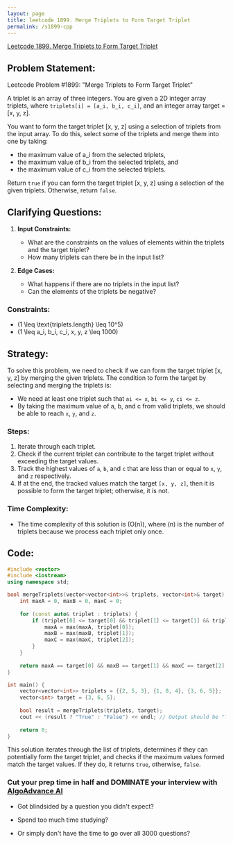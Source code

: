 ```yaml
---
layout: page
title: leetcode 1899. Merge Triplets to Form Target Triplet
permalink: /s1899-cpp
---
```

[Leetcode 1899. Merge Triplets to Form Target Triplet](https://algoadvance.github.io/algoadvance/l1899)
## Problem Statement:

Leetcode Problem #1899: "Merge Triplets to Form Target Triplet"

A triplet is an array of three integers. You are given a 2D integer array triplets, where `triplets[i] = [a_i, b_i, c_i]`, and an integer array target = [x, y, z].

You want to form the target triplet [x, y, z] using a selection of triplets from the input array. To do this, select some of the triplets and merge them into one by taking:

- the maximum value of a_i from the selected triplets,
- the maximum value of b_i from the selected triplets, and
- the maximum value of c_i from the selected triplets.

Return `true` if you can form the target triplet [x, y, z] using a selection of the given triplets. Otherwise, return `false`.

## Clarifying Questions:

1. **Input Constraints:**
   - What are the constraints on the values of elements within the triplets and the target triplet?
   - How many triplets can there be in the input list? 

2. **Edge Cases:**
   - What happens if there are no triplets in the input list?
   - Can the elements of the triplets be negative?

### Constraints:
- \(1 \leq \text{triplets.length} \leq 10^5\)
- \(1 \leq a_i, b_i, c_i, x, y, z \leq 1000\)

## Strategy:

To solve this problem, we need to check if we can form the target triplet [x, y, z] by merging the given triplets. The condition to form the target by selecting and merging the triplets is:
- We need at least one triplet such that `ai <= x`, `bi <= y`, `ci <= z`.
- By taking the maximum value of a, b, and c from valid triplets, we should be able to reach `x`, `y`, and `z`.

### Steps:
1. Iterate through each triplet.
2. Check if the current triplet can contribute to the target triplet without exceeding the target values.
3. Track the highest values of `a`, `b`, and `c` that are less than or equal to `x`, `y`, and `z` respectively.
4. If at the end, the tracked values match the target `[x, y, z]`, then it is possible to form the target triplet; otherwise, it is not.

### Time Complexity:
- The time complexity of this solution is \(O(n)\), where \(n\) is the number of triplets because we process each triplet only once.

## Code:

```cpp
#include <vector>
#include <iostream>
using namespace std;

bool mergeTriplets(vector<vector<int>>& triplets, vector<int>& target) {
    int maxA = 0, maxB = 0, maxC = 0;
    
    for (const auto& triplet : triplets) {
        if (triplet[0] <= target[0] && triplet[1] <= target[1] && triplet[2] <= target[2]) {
            maxA = max(maxA, triplet[0]);
            maxB = max(maxB, triplet[1]);
            maxC = max(maxC, triplet[2]);
        }
    }
    
    return maxA == target[0] && maxB == target[1] && maxC == target[2];
}

int main() {
    vector<vector<int>> triplets = {{2, 5, 3}, {1, 8, 4}, {3, 6, 5}};
    vector<int> target = {3, 6, 5};
    
    bool result = mergeTriplets(triplets, target);
    cout << (result ? "True" : "False") << endl; // Output should be "True"
    
    return 0;
}
```

This solution iterates through the list of triplets, determines if they can potentially form the target triplet, and checks if the maximum values formed match the target values. If they do, it returns `true`, otherwise, `false`.


### Cut your prep time in half and DOMINATE your interview with [AlgoAdvance AI](https://algoAdvance.com)

- Got blindsided by a question you didn't expect?

- Spend too much time studying?

- Or simply don't have the time to go over all 3000 questions?

